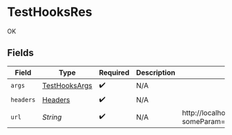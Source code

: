 # TestHooksRes

OK


## Fields

| Field                                                           | Type                                                            | Required                                                        | Description                                                     | Example                                                         |
| --------------------------------------------------------------- | --------------------------------------------------------------- | --------------------------------------------------------------- | --------------------------------------------------------------- | --------------------------------------------------------------- |
| `args`                                                          | [TestHooksArgs](../../models/operations/TestHooksArgs.md)       | :heavy_check_mark:                                              | N/A                                                             |                                                                 |
| `headers`                                                       | [Headers](../../models/operations/Headers.md)                   | :heavy_check_mark:                                              | N/A                                                             |                                                                 |
| `url`                                                           | *String*                                                        | :heavy_check_mark:                                              | N/A                                                             | http://localhost:35123/anything/hooks?someParam=overriddenParam |